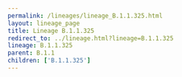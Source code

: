 ```yaml
---
permalink: /lineages/lineage_B.1.1.325.html
layout: lineage_page
title: Lineage B.1.1.325
redirect_to: ../lineage.html?lineage=B.1.1.325
lineage: B.1.1.325
parent: B.1.1
children: ['B.1.1.325']
---
```

